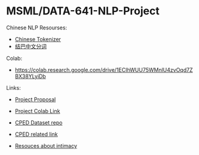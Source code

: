 # MSML/DATA-641-NLP-Project

Chinese NLP Resourses:
- [Chinese Tokenizer](https://github.com/yishn/chinese-tokenizer)
- [结巴中文分词](https://github.com/fxsjy/jieba)

Colab:
 - https://colab.research.google.com/drive/1ECIhWUU75WMnlU4zvOqd7ZBX38YLyiDb

 

Links:

- [Project Proposal](https://docs.google.com/document/d/1PnuveHxljuH2OfjHf2oSuKAbgnQdw0kBgYtKXEAYwPY/edit)


- [Project Colab Link](https://colab.research.google.com/drive/1ECIhWUU75WMnlU4zvOqd7ZBX38YLyiDb?usp=sharing)

- [CPED Dataset repo](https://github.com/scutcyr/CPED)
- [CPED related link](https://www.luge.ai/#/luge/dataDetail?id=41)


- [Resouces about intimacy](https://sites.google.com/umich.edu/semeval-2023-tweet-intimacy/home)
